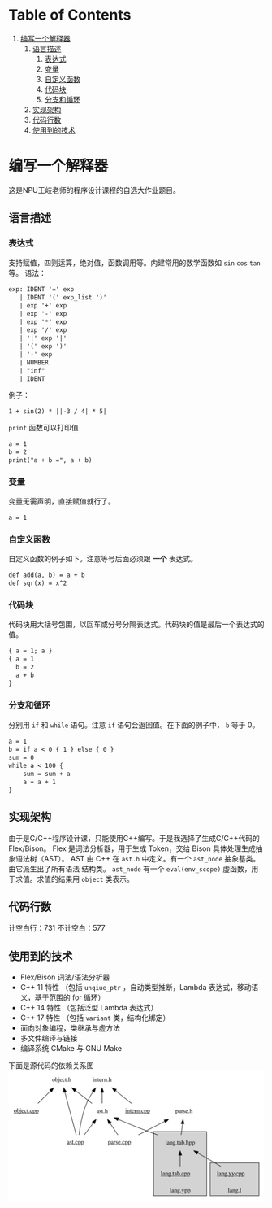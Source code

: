 
# Table of Contents

1.  [编写一个解释器](#org08c46af)
    1.  [语言描述](#org8ffc6bb)
        1.  [表达式](#orgcbd9a67)
        2.  [变量](#org1ed89c4)
        3.  [自定义函数](#org18f3f97)
        4.  [代码块](#orgef46630)
        5.  [分支和循环](#org81e5c28)
    2.  [实现架构](#orgc985bee)
    3.  [代码行数](#org6232cd0)
    4.  [使用到的技术](#org262fc8d)


<a id="org08c46af"></a>

# 编写一个解释器

这是NPU王岐老师的程序设计课程的自选大作业题目。


<a id="org8ffc6bb"></a>

## 语言描述


<a id="orgcbd9a67"></a>

### 表达式

支持赋值，四则运算，绝对值，函数调用等。内建常用的数学函数如 `sin` `cos` `tan` 等。
语法：

    exp: IDENT '=' exp         
       | IDENT '(' exp_list ')'
       | exp '+' exp           
       | exp '-' exp           
       | exp '*' exp           
       | exp '/' exp           
       | '|' exp '|'           
       | '(' exp ')'           
       | '-' exp
       | NUMBER                
       | "inf"
       | IDENT                 

例子：

    1 + sin(2) * ||-3 / 4| * 5|

`print` 函数可以打印值

    a = 1
    b = 2
    print("a + b =", a + b)


<a id="org1ed89c4"></a>

### 变量

变量无需声明，直接赋值就行了。

    a = 1


<a id="org18f3f97"></a>

### 自定义函数

自定义函数的例子如下。注意等号后面必须跟 **一个** 表达式。

    def add(a, b) = a + b
    def sqr(x) = x^2


<a id="orgef46630"></a>

### 代码块

代码块用大括号包围，以回车或分号分隔表达式。代码块的值是最后一个表达式的值。

    { a = 1; a }
    { a = 1
      b = 2
      a + b
    }


<a id="org81e5c28"></a>

### 分支和循环

分别用 `if` 和 `while` 语句。注意 `if` 语句会返回值。在下面的例子中， `b` 等于 0。

    a = 1
    b = if a < 0 { 1 } else { 0 }
    sum = 0
    while a < 100 {
        sum = sum + a
        a = a + 1
    }


<a id="orgc985bee"></a>

## 实现架构

由于是C/C++程序设计课，只能使用C++编写。于是我选择了生成C/C++代码的Flex/Bison。
Flex 是词法分析器，用于生成 Token，交给 Bison 具体处理生成抽象语法树（AST）。
AST 由 C++ 在 `ast.h` 中定义。有一个 `ast_node` 抽象基类。由它派生出了所有语法
结构类。 `ast_node` 有一个 `eval(env_scope)` 虚函数，用于求值。求值的结果用
`object` 类表示。


<a id="org6232cd0"></a>

## 代码行数

计空白行：731
不计空白：577


<a id="org262fc8d"></a>

## 使用到的技术

-   Flex/Bison 词法/语法分析器
-   C++ 11 特性 （包括 `unqiue_ptr` ，自动类型推断，Lambda 表达式，移动语义，基于范围的 for 循环）
-   C++ 14 特性 （包括泛型 Lambda 表达式）
-   C++ 17 特性 （包括 `variant` 类，结构化绑定）
-   面向对象编程，类继承与虚方法
-   多文件编译与链接
-   编译系统 CMake 与 GNU Make

下面是源代码的依赖关系图
 ![img](graph.svg) 

